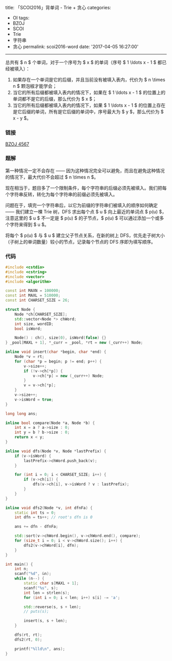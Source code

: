 title: 「SCOI2016」背单词 - Trie + 贪心
categories:
  - OI
tags:
  - BZOJ
  - SCOI
  - Trie
  - 字符串
  - 贪心
permalink: scoi2016-word
date: '2017-04-05 16:27:00'
---

总共有 $ n $ 个单词，对于一个序号为 $ x $ 的单词（序号 $ 1 \ldots x - 1 $ 都已经被填入）：

1. 如果存在一个单词是它的后缀，并且当前没有被填入表内，代价为 $ n \times n $ 颗泡椒才能学会；
2. 当它的所有后缀都被填入表内的情况下，如果在 $ 1 \ldots x - 1 $ 的位置上的单词都不是它的后缀，那么代价为 $ x $；
3. 当它的所有后缀都被填入表内的情况下，如果 $ 1 \ldots x - 1 $ 的位置上存在是它后缀的单词，所有是它后缀的单词中，序号最大为 $ y $，那么代价为 $ x - y $。

<!-- more -->

### 链接

[BZOJ 4567](http://www.lydsy.com/JudgeOnline/problem.php?id=4567)

### 题解

第一种情况一定不会存在 —— 因为这种情况完全可以避免，而且在避免这种情况的情况下，最大代价不会超过 $ n \times n $。

现在相当于，题目多了一个限制条件，每个字符串的后缀必须先被填入。我们把每个字符串反转，转化为每个字符串的前缀必须先被填入。

问题在于，填完一个字符串后，以它为前缀的字符串们被填入的顺序如何确定 —— 我们建立一棵 Trie 树，DFS 求出每个点 $ u $ 向上最近的单词点 $ p(u) $，注意这里的 $ u $ 不一定是 $ p(u) $ 的子节点，$ p(u) $ 可以通过添加一个或多个字符来得到 $ u $。

将每个 $ p(u) $ 与 $ u $ 建立父子节点关系，在新的树上 DFS，优先走子树大小（子树上的单词数量）较小的节点，记录每个节点的 DFS 序即为填写顺序。

### 代码

```cpp
#include <cstdio>
#include <cstring>
#include <vector>
#include <algorithm>

const int MAXN = 100000;
const int MAXL = 510000;
const int CHARSET_SIZE = 26;

struct Node {
    Node *ch[CHARSET_SIZE];
    std::vector<Node *> chWord;
    int size, wordID;
    bool isWord;

    Node() : ch(), size(0), isWord(false) {}
} _pool[MAXL + 1], *_curr = _pool, *rt = new (_curr++) Node;

inline void insert(char *begin, char *end) {
    Node *v = rt;
    for (char *p = begin; p != end; p++) {
        v->size++;
        if (!v->ch[*p]) {
            v->ch[*p] = new (_curr++) Node;
        }
        v = v->ch[*p];
    }
    v->size++;
    v->isWord = true;
}

long long ans;

inline bool compare(Node *a, Node *b) {
    int x = a ? a->size : 0;
    int y = b ? b->size : 0;
    return x < y;
}

inline void dfs(Node *v, Node *lastPrefix) {
    if (v->isWord) {
        lastPrefix->chWord.push_back(v);
    }

    for (int i = 0; i < CHARSET_SIZE; i++) {
        if (v->ch[i]) {
            dfs(v->ch[i], v->isWord ? v : lastPrefix);
        }
    }
}

inline void dfs2(Node *v, int dfnFa) {
    static int ts = 0;
    int dfn = ts++; // root's dfn is 0

    ans += dfn - dfnFa;

    std::sort(v->chWord.begin(), v->chWord.end(), compare);
    for (size_t i = 0; i < v->chWord.size(); i++) {
        dfs2(v->chWord[i], dfn);
    }
}

int main() {
    int n;
    scanf("%d", &n);
    while (n--) {
        static char s[MAXL + 1];
        scanf("%s", s);
        int len = strlen(s);
        for (int i = 0; i < len; i++) s[i] -= 'a';

        std::reverse(s, s + len);
        // puts(s);

        insert(s, s + len);
    }

    dfs(rt, rt);
    dfs2(rt, 0);

    printf("%lld\n", ans);
}
```